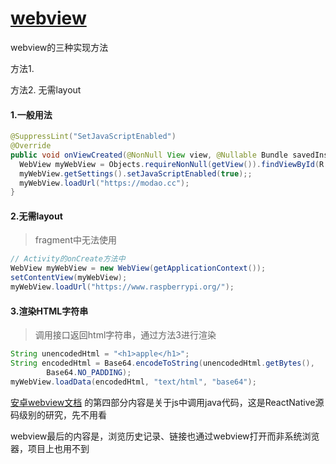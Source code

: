 # [webview](/2020/01/webview.md)

<i class="fa fa-hashtag"></i>
webview的三种实现方法

<i class="fa fa-hashtag"></i>
方法1. 

<i class="fa fa-hashtag"></i>
方法2. 无需layout

<!-- tabs:start -->

#### **1.一般用法**

```java
@SuppressLint("SetJavaScriptEnabled")
@Override
public void onViewCreated(@NonNull View view, @Nullable Bundle savedInstanceState) {
  WebView myWebView = Objects.requireNonNull(getView()).findViewById(R.id.webview);
  myWebView.getSettings().setJavaScriptEnabled(true);;
  myWebView.loadUrl("https://modao.cc");
}
```

#### **2.无需layout**

> fragment中无法使用

```java
// Activity的onCreate方法中
WebView myWebView = new WebView(getApplicationContext());
setContentView(myWebView);
myWebView.loadUrl("https://www.raspberrypi.org/");
```

#### **3.渲染HTML字符串**

> 调用接口返回html字符串，通过方法3进行渲染

```java
String unencodedHtml = "<h1>apple</h1>";
String encodedHtml = Base64.encodeToString(unencodedHtml.getBytes(),
        Base64.NO_PADDING);
myWebView.loadData(encodedHtml, "text/html", "base64");
```

<!-- tabs:end -->

[安卓webview文档](https://developer.android.com/guide/webapps/webview)
的第四部分内容是关于js中调用java代码，这是ReactNative源码级别的研究，先不用看

webview最后的内容是，浏览历史记录、链接也通过webview打开而非系统浏览器，项目上也用不到
